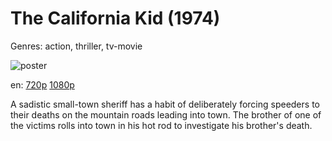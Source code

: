 # The California Kid (1974)

Genres: action, thriller, tv-movie

![poster](http://image.tmdb.org/t/p/w500/aQmRHNu1jGmrC4Ny9d6KeIEgQF0.jpg)

en:
  [720p](magnet:?xt=urn:btih:A2018A5375F8339000CF68634C1081B24306A712&tr=udp://glotorrents.pw:6969/announce&tr=udp://tracker.opentrackr.org:1337/announce&tr=udp://torrent.gresille.org:80/announce&tr=udp://tracker.openbittorrent.com:80&tr=udp://tracker.coppersurfer.tk:6969&tr=udp://tracker.leechers-paradise.org:6969&tr=udp://p4p.arenabg.ch:1337&tr=udp://tracker.internetwarriors.net:1337)
  [1080p](magnet:?xt=urn:btih:C5A7A54C9C0ED396DB2CE4B518ADE4BDDCF5F830&tr=udp://glotorrents.pw:6969/announce&tr=udp://tracker.opentrackr.org:1337/announce&tr=udp://torrent.gresille.org:80/announce&tr=udp://tracker.openbittorrent.com:80&tr=udp://tracker.coppersurfer.tk:6969&tr=udp://tracker.leechers-paradise.org:6969&tr=udp://p4p.arenabg.ch:1337&tr=udp://tracker.internetwarriors.net:1337)
  


A sadistic small-town sheriff has a habit of deliberately forcing speeders to their deaths on the mountain roads leading into town. The brother of one of the victims rolls into town in his hot rod to investigate his brother's death.